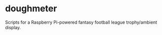 doughmeter
==========

Scripts for a Raspberry Pi-powered fantasy football league trophy/ambient display.
